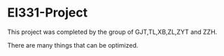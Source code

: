 # EI331-Project

This project was completed by the group of GJT,TL,XB,ZL,ZYT and ZZH.

There are many things that can be optimized.

